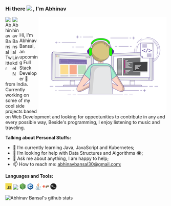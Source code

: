 ### Hi there <img src="https://github.com/souvikguria98/souvikguria98/blob/master/Hi.gif" width="25"> , I'm Abhinav 
<img align="right" alt="GIF" src="https://raw.githubusercontent.com/devSouvik/devSouvik/master/gif3.gif" width="400"/>
<a href="https://twitter.com/abhinavbansal30">
  <img align="left" alt="AbhinavBansal | Twitter" width="22px" src="https://cdn.jsdelivr.net/npm/simple-icons@v3/icons/twitter.svg" />
</a>
<a href="https://www.linkedin.com/in/abhinav-bansal-b61bba153/">
  <img align="left" alt="AbhinavBansal LinkdeIN" width="22px" src="https://cdn.jsdelivr.net/npm/simple-icons@v3/icons/linkedin.svg" />
</a>
<br />
<br />

Hi, I'm Abhinav Bansal, an upcoming Full Stack Developer 🚀 from India. Currently working on some of my cool side projects based on Web Development and looking for oppeotunities to contribute in any and every possible way, Beside's programming, I enjoy listening to music and traveling.
  
**Talking about Personal Stuffs:**

- 🌱 I’m currently learning Java, JavaScript and Kubernetes; 
- 🤔 I’m looking for help with Data Structures and Algorithms 😭;
- 💬 Ask me about anything, I am happy to help;
- 📫 How to reach me: abhinavbansal30@gmail.com;


**Languages and Tools:**  

<code><img height="20" src="https://raw.githubusercontent.com/github/explore/80688e429a7d4ef2fca1e82350fe8e3517d3494d/topics/javascript/javascript.png"></code>
<code><img height="20" src="https://upload.wikimedia.org/wikipedia/commons/thumb/1/10/CSS3_and_HTML5_logos_and_wordmarks.svg/791px-CSS3_and_HTML5_logos_and_wordmarks.svg.png"></code>
<code><img height="20" src="https://raw.githubusercontent.com/github/explore/80688e429a7d4ef2fca1e82350fe8e3517d3494d/topics/nodejs/nodejs.png"></code>
<code><img height="20" src="https://raw.githubusercontent.com/github/explore/80688e429a7d4ef2fca1e82350fe8e3517d3494d/topics/cpp/cpp.png"></code>
<code><img height="20" src="https://raw.githubusercontent.com/github/explore/80688e429a7d4ef2fca1e82350fe8e3517d3494d/topics/java/java.png"></code>
<code><img height="20" src="https://raw.githubusercontent.com/github/explore/80688e429a7d4ef2fca1e82350fe8e3517d3494d/topics/git/git.png"></code>
<code><img height="20" src="https://raw.githubusercontent.com/github/explore/80688e429a7d4ef2fca1e82350fe8e3517d3494d/topics/terminal/terminal.png"></code>



![Abhinav Bansal's github stats](https://github-readme-stats.vercel.app/api?username=CaZ-dev&show_icons=true&hide_border=true)


